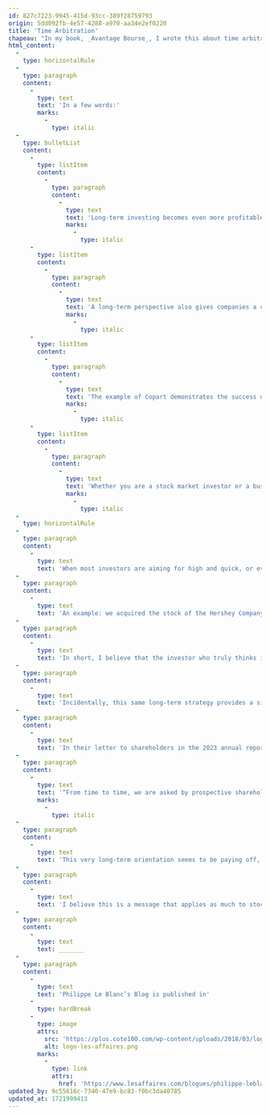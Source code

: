 ```yaml
---
id: 827c7223-9945-415d-93cc-389f28759793
origin: 5dd092fb-4e57-4288-a970-aa34e2ef0220
title: 'Time Arbitration'
chapeau: "In my book, _Avantage Bourse_, I wrote this about time arbitration:\_“When the majority of investors have a short-term horizon and most of them prefer immediate gratification, it becomes even more profitable to adopt a strategy that truly focuses on the long term in one’s investments.”"
html_content:
  -
    type: horizontalRule
  -
    type: paragraph
    content:
      -
        type: text
        text: 'In a few words:'
        marks:
          -
            type: italic
  -
    type: bulletList
    content:
      -
        type: listItem
        content:
          -
            type: paragraph
            content:
              -
                type: text
                text: 'Long-term investing becomes even more profitable in a market where the majority of investors are looking for quick gains, thus favouring undervalued securities that have long-term potential, as illustrated in the example of the Hershey company.'
                marks:
                  -
                    type: italic
      -
        type: listItem
        content:
          -
            type: paragraph
            content:
              -
                type: text
                text: 'A long-term perspective also gives companies a competitive advantage, as Copart points out in its letter to shareholders, highlighting the value of its ownership mentality and 30-year investment horizon.'
                marks:
                  -
                    type: italic
      -
        type: listItem
        content:
          -
            type: paragraph
            content:
              -
                type: text
                text: 'The example of Copart demonstrates the success of a long-term strategy, with a compound annual return of 21.6% since its IPO 30 years ago.'
                marks:
                  -
                    type: italic
      -
        type: listItem
        content:
          -
            type: paragraph
            content:
              -
                type: text
                text: 'Whether you are a stock market investor or a business manager, long-term vision allows you to stand out and can pay off.'
                marks:
                  -
                    type: italic
  -
    type: horizontalRule
  -
    type: paragraph
    content:
      -
        type: text
        text: 'When most investors are aiming for high and quick, or even immediate, returns, it becomes even more profitable, in my opinion, to focus our attention on stocks that are likely to enrich us in the long term, even if their immediate prospects are mediocre. These stocks are often ignored by hordes of speculators and therefore display reasonable valuations.'
  -
    type: paragraph
    content:
      -
        type: text
        text: 'An example: we acquired the stock of the Hershey Company last March. In my opinion, it is difficult to find a less “spectacular” business model than that of this confectionery manufacturer – the company is the North American leader in chocolate bars. But the company is very profitable (return on invested capital of 24% for ten years), in excellent financial health and its stock was trading at around 18 times expected profits when we bought it. I suspect this assessment was because the company will not experience strong growth in the coming years, unlike some technology or artificial intelligence companies. At the same time, I am convinced that we will still be eating chocolate in 25 years and that Hershey will probably still be a leader in its industry. Can the same be said of most tech companies?'
  -
    type: paragraph
    content:
      -
        type: text
        text: 'In short, I believe that the investor who truly thinks in the long term enjoys a significant competitive advantage over most others who think primarily in the short term.'
  -
    type: paragraph
    content:
      -
        type: text
        text: 'Incidentally, this same long-term strategy provides a significant advantage to companies.'
  -
    type: paragraph
    content:
      -
        type: text
        text: 'In their letter to shareholders in the 2023 annual report of the Copart company, of which we are shareholders, the two co-CEOs wrote this:'
  -
    type: paragraph
    content:
      -
        type: text
        text: '“From time to time, we are asked by prospective shareholders to describe our principal competitive advantages. They invariably expect us to cite the land we own, our international buyer base, and our best-in-class technology platform. And that reasoning has merit. But it mistakes cause and effect. Our critical competitive advantage is our ownership mindset and, by extension, our investment horizon. We live and codify ‘Be an Owner’ as one of our core Copart values. As modelled by our Founder and Executive Chairman Willis Johnson, we make business decisions with the 30-year prosperity of our clients and ourselves as the ultimate objective. As a result, we are empowered to invest in land, technology, capital equipment, auction liquidity, and our people. For example, at any given moment, it is ‘cheaper’ to lease than to buy the facilities through which we serve our customers. We know, however, given how difficult it is to permit and develop new facilities, facility ownership is essential to ensuring the long-run sustainability of our service offerings… In countless other ways, large and small, our long-run orientation creates distinctive advantages for Copart, particularly as other industry participants are forced to optimize for short-term considerations.”'
        marks:
          -
            type: italic
  -
    type: paragraph
    content:
      -
        type: text
        text: 'This very long-term orientation seems to be paying off, at least for Copart and its shareholders. Since going public 30 years ago, the stock has delivered a compound annual return of 21.6% (from an adjusted price of $0.15 per share to $54.50).'
  -
    type: paragraph
    content:
      -
        type: text
        text: 'I believe this is a message that applies as much to stock market investors as to all business leaders: thinking long-term sets you apart from others and can be very rewarding.'
  -
    type: paragraph
    content:
      -
        type: text
        text: _______
  -
    type: paragraph
    content:
      -
        type: text
        text: 'Philippe Le Blanc’s Blog is published in'
      -
        type: hardBreak
      -
        type: image
        attrs:
          src: 'https://plus.cote100.com/wp-content/uploads/2018/03/logo-les-affaires.png'
          alt: logo-les-affaires.png
        marks:
          -
            type: link
            attrs:
              href: 'https://www.lesaffaires.com/blogues/philippe-leblanc/l-arbitrage-du-temps/650253'
updated_by: 9c55616c-7340-47e9-bc83-f0bc3da40785
updated_at: 1721999413
---
```

